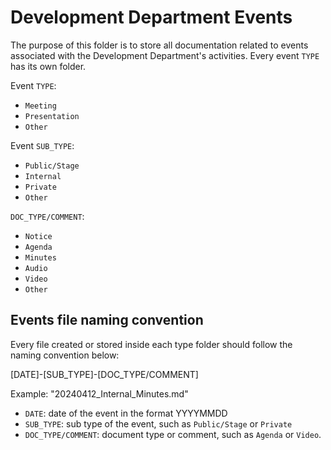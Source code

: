 # Development Department Events

The purpose of this folder is to store all documentation related to events associated with the Development Department's activities. Every event `TYPE` has its own folder.

Event `TYPE`:

- `Meeting`
- `Presentation`
- `Other`

Event `SUB_TYPE`:

- `Public/Stage`
- `Internal`
- `Private`
- `Other`

`DOC_TYPE/COMMENT`:

- `Notice`
- `Agenda`
- `Minutes`
- `Audio`
- `Video`
- `Other`

## Events file naming convention

Every file created or stored inside each type folder should follow the naming convention below:

[DATE]-[SUB_TYPE]-[DOC_TYPE/COMMENT]

Example: "20240412_Internal_Minutes.md"

- `DATE`: date of the event in the format YYYYMMDD
- `SUB_TYPE`: sub type of the event, such as `Public/Stage` or `Private`
- `DOC_TYPE/COMMENT`: document type or comment, such as `Agenda` or `Video`.

